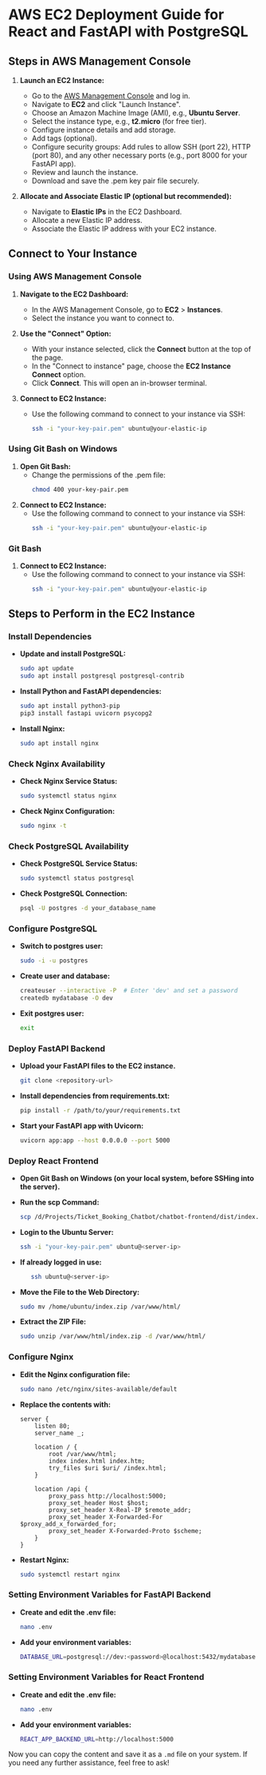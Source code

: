 # AWS EC2 Deployment Guide for React and FastAPI with PostgreSQL

## Steps in AWS Management Console

1. **Launch an EC2 Instance:**
   - Go to the [AWS Management Console](https://aws.amazon.com/console/) and log in.
   - Navigate to **EC2** and click "Launch Instance".
   - Choose an Amazon Machine Image (AMI), e.g., **Ubuntu Server**.
   - Select the instance type, e.g., **t2.micro** (for free tier).
   - Configure instance details and add storage.
   - Add tags (optional).
   - Configure security groups: Add rules to allow SSH (port 22), HTTP (port 80), and any other necessary ports (e.g., port 8000 for your FastAPI app).
   - Review and launch the instance.
   - Download and save the .pem key pair file securely.

2. **Allocate and Associate Elastic IP (optional but recommended):**
   - Navigate to **Elastic IPs** in the EC2 Dashboard.
   - Allocate a new Elastic IP address.
   - Associate the Elastic IP address with your EC2 instance.

## Connect to Your Instance

### Using AWS Management Console

1. **Navigate to the EC2 Dashboard:**
   - In the AWS Management Console, go to **EC2** > **Instances**.
   - Select the instance you want to connect to.

2. **Use the "Connect" Option:**
   - With your instance selected, click the **Connect** button at the top of the page.
   - In the "Connect to instance" page, choose the **EC2 Instance Connect** option.
   - Click **Connect**. This will open an in-browser terminal.
3. **Connect to EC2 Instance:**
   - Use the following command to connect to your instance via SSH:
     ```sh
     ssh -i "your-key-pair.pem" ubuntu@your-elastic-ip
     ```
### Using Git Bash on Windows

1. **Open Git Bash:**
   - Change the permissions of the .pem file:
     ```sh
     chmod 400 your-key-pair.pem
     ```
2. **Connect to EC2 Instance:**
   - Use the following command to connect to your instance via SSH:
     ```sh
     ssh -i "your-key-pair.pem" ubuntu@your-elastic-ip
     ```
### Git Bash 
1. **Connect to EC2 Instance:**
   - Use the following command to connect to your instance via SSH:
     ```sh
     ssh -i "your-key-pair.pem" ubuntu@your-elastic-ip
     ```

## Steps to Perform in the EC2 Instance

### Install Dependencies

- **Update and install PostgreSQL:**
  ```sh
  sudo apt update
  sudo apt install postgresql postgresql-contrib
  ```

- **Install Python and FastAPI dependencies:**
  ```sh
  sudo apt install python3-pip
  pip3 install fastapi uvicorn psycopg2
  ```

- **Install Nginx:**
  ```sh
  sudo apt install nginx
  ```

### Check Nginx Availability

- **Check Nginx Service Status:**
  ```sh
  sudo systemctl status nginx
  ```

- **Check Nginx Configuration:**
  ```sh
  sudo nginx -t
  ```

### Check PostgreSQL Availability

- **Check PostgreSQL Service Status:**
  ```sh
  sudo systemctl status postgresql
  ```

- **Check PostgreSQL Connection:**
  ```sh
  psql -U postgres -d your_database_name
  ```

### Configure PostgreSQL

- **Switch to postgres user:**
  ```sh
  sudo -i -u postgres
  ```

- **Create user and database:**
  ```sh
  createuser --interactive -P  # Enter 'dev' and set a password
  createdb mydatabase -O dev
  ```

- **Exit postgres user:**
  ```sh
  exit
  ```

### Deploy FastAPI Backend

- **Upload your FastAPI files to the EC2 instance.**
     ```bash
     git clone <repository-url>
     ```

- **Install dependencies from requirements.txt:**
  ```sh
  pip install -r /path/to/your/requirements.txt
  ```

- **Start your FastAPI app with Uvicorn:**
  ```sh
  uvicorn app:app --host 0.0.0.0 --port 5000
  ```

### Deploy React Frontend

- **Open Git Bash on Windows (on your local system, before SSHing into the server).**

- **Run the scp Command:**
  ```bash
  scp /d/Projects/Ticket_Booking_Chatbot/chatbot-frontend/dist/index.zip ubuntu@<server-ip>:/home/ubuntu/
  ```

- **Login to the Ubuntu Server:**
  ```bash
  ssh -i "your-key-pair.pem" ubuntu@<server-ip>
  ```
- **If already logged in use:**
  ```bash
     ssh ubuntu@<server-ip>
   ```
- **Move the File to the Web Directory:**
  ```bash
  sudo mv /home/ubuntu/index.zip /var/www/html/
  ```

- **Extract the ZIP File:**
  ```bash
  sudo unzip /var/www/html/index.zip -d /var/www/html/
  ```

### Configure Nginx

- **Edit the Nginx configuration file:**
  ```sh
  sudo nano /etc/nginx/sites-available/default
  ```

- **Replace the contents with:**
  ```nginx
  server {
      listen 80;
      server_name _;

      location / {
          root /var/www/html;
          index index.html index.htm;
          try_files $uri $uri/ /index.html;
      }

      location /api {
          proxy_pass http://localhost:5000;
          proxy_set_header Host $host;
          proxy_set_header X-Real-IP $remote_addr;
          proxy_set_header X-Forwarded-For $proxy_add_x_forwarded_for;
          proxy_set_header X-Forwarded-Proto $scheme;
      }
  }
  ```

- **Restart Nginx:**
  ```sh
  sudo systemctl restart nginx
  ```

### Setting Environment Variables for FastAPI Backend

- **Create and edit the .env file:**
  ```sh
  nano .env
  ```

- **Add your environment variables:**
  ```sh
  DATABASE_URL=postgresql://dev:<password>@localhost:5432/mydatabase
  ```

### Setting Environment Variables for React Frontend

- **Create and edit the .env file:**
  ```sh
  nano .env
  ```

- **Add your environment variables:**
  ```sh
  REACT_APP_BACKEND_URL=http://localhost:5000
  ```

Now you can copy the content and save it as a `.md` file on your system. If you need any further assistance, feel free to ask!
